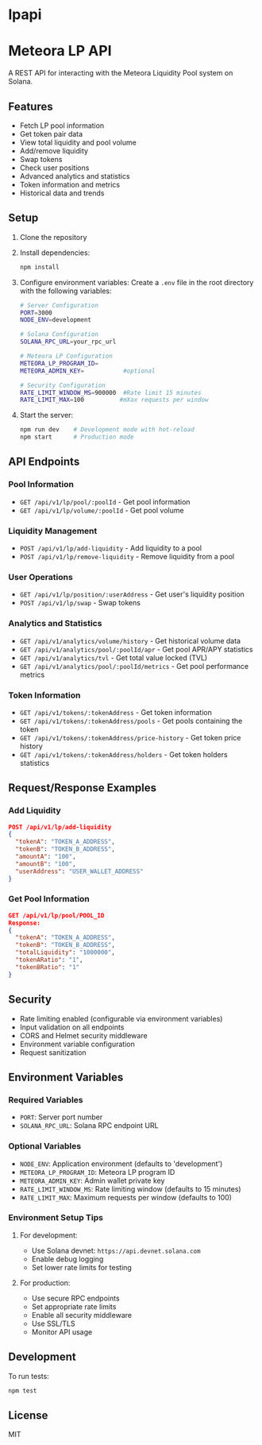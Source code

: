 # lpapi
# Meteora LP API

A REST API for interacting with the Meteora Liquidity Pool system on Solana.

## Features

- Fetch LP pool information
- Get token pair data
- View total liquidity and pool volume
- Add/remove liquidity
- Swap tokens
- Check user positions
- Advanced analytics and statistics
- Token information and metrics
- Historical data and trends

## Setup

1. Clone the repository
2. Install dependencies:
   ```bash
   npm install
   ```
3. Configure environment variables:
   Create a `.env` file in the root directory with the following variables:
   ```bash
   # Server Configuration
   PORT=3000                    
   NODE_ENV=development         

   # Solana Configuration
   SOLANA_RPC_URL=your_rpc_url  

   # Meteora LP Configuration
   METEORA_LP_PROGRAM_ID=       
   METEORA_ADMIN_KEY=           #optional
   
   # Security Configuration
   RATE_LIMIT_WINDOW_MS=900000  #Rate limit 15 minutes
   RATE_LIMIT_MAX=100          #mXax requests per window
   ```

4. Start the server:
   ```bash
   npm run dev    # Development mode with hot-reload
   npm start      # Production mode
   ```

## API Endpoints

### Pool Information
- `GET /api/v1/lp/pool/:poolId` - Get pool information
- `GET /api/v1/lp/volume/:poolId` - Get pool volume

### Liquidity Management
- `POST /api/v1/lp/add-liquidity` - Add liquidity to a pool
- `POST /api/v1/lp/remove-liquidity` - Remove liquidity from a pool

### User Operations
- `GET /api/v1/lp/position/:userAddress` - Get user's liquidity position
- `POST /api/v1/lp/swap` - Swap tokens

### Analytics and Statistics
- `GET /api/v1/analytics/volume/history` - Get historical volume data
- `GET /api/v1/analytics/pool/:poolId/apr` - Get pool APR/APY statistics
- `GET /api/v1/analytics/tvl` - Get total value locked (TVL)
- `GET /api/v1/analytics/pool/:poolId/metrics` - Get pool performance metrics

### Token Information
- `GET /api/v1/tokens/:tokenAddress` - Get token information
- `GET /api/v1/tokens/:tokenAddress/pools` - Get pools containing the token
- `GET /api/v1/tokens/:tokenAddress/price-history` - Get token price history
- `GET /api/v1/tokens/:tokenAddress/holders` - Get token holders statistics

## Request/Response Examples

### Add Liquidity
```json
POST /api/v1/lp/add-liquidity
{
  "tokenA": "TOKEN_A_ADDRESS",
  "tokenB": "TOKEN_B_ADDRESS",
  "amountA": "100",
  "amountB": "100",
  "userAddress": "USER_WALLET_ADDRESS"
}
```

### Get Pool Information
```json
GET /api/v1/lp/pool/POOL_ID
Response:
{
  "tokenA": "TOKEN_A_ADDRESS",
  "tokenB": "TOKEN_B_ADDRESS",
  "totalLiquidity": "1000000",
  "tokenARatio": "1",
  "tokenBRatio": "1"
}
```

## Security

- Rate limiting enabled (configurable via environment variables)
- Input validation on all endpoints
- CORS and Helmet security middleware
- Environment variable configuration
- Request sanitization

## Environment Variables

### Required Variables
- `PORT`: Server port number
- `SOLANA_RPC_URL`: Solana RPC endpoint URL

### Optional Variables
- `NODE_ENV`: Application environment (defaults to 'development')
- `METEORA_LP_PROGRAM_ID`: Meteora LP program ID
- `METEORA_ADMIN_KEY`: Admin wallet private key
- `RATE_LIMIT_WINDOW_MS`: Rate limiting window (defaults to 15 minutes)
- `RATE_LIMIT_MAX`: Maximum requests per window (defaults to 100)

### Environment Setup Tips
1. For development:
   - Use Solana devnet: `https://api.devnet.solana.com`
   - Enable debug logging
   - Set lower rate limits for testing

2. For production:
   - Use secure RPC endpoints
   - Set appropriate rate limits
   - Enable all security middleware
   - Use SSL/TLS
   - Monitor API usage

## Development

To run tests:
```bash
npm test
```

## License

MIT
